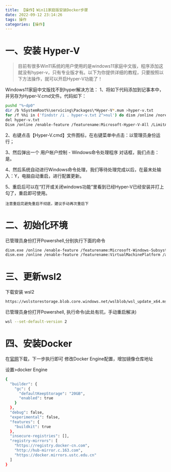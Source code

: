 ```yaml
---
title: 【操作】Win11家庭版安装Docker步骤
date: 2022-09-12 23:14:26
tags: 操作
categories: [操作]
---
```


# 一、安装 Hyper-V
>目前有很多Win11系统的用户使用的是windows11家庭中文版，程序添加这就没有hyper-v，只有专业版才有。以下为你提供详细的教程，只要按照以下方法操作，就可以开启Hyper-V功能了！

Windows11家庭中文版找不到hyper解决方法：
1、将如下代码添加到记事本中，并另存为Hyper-V.cmd文件。代码如下：
```bash
pushd "%~dp0"
dir /b %SystemRoot%\servicing\Packages\*Hyper-V*.mum >hyper-v.txt
for /f %%i in ('findstr /i . hyper-v.txt 2^>nul') do dism /online /norestart /add-package:"%SystemRoot%\servicing\Packages\%%i"
del hyper-v.txt
Dism /online /enable-feature /featurename:Microsoft-Hyper-V-All /LimitAccess /ALL
```

2、右键点击【Hyper-V.cmd】文件图标，在右键菜单中点击：以管理员身份运行；

3、然后弹出一个 用户帐户控制 - Windows命令处理程序 对话框，我们点击：是。

4、然后系统自动进行Windows命令处理，我们等待处理完成以后，在最末处输入：Y，电脑自动重启，进行配置更新。

5、重启后可以在“打开或关闭windows功能”里看到已经Hyper-V已经安装并打上勾了，重启即可使用。

`注意重启完避免重启不彻底，建议手动再次重启下`

# 二、初始化环境
已管理员身份打开Powershell,分别执行下面的命令
```bash
dism.exe /online /enable-feature /featurename:Microsoft-Windows-Subsystem-Linux /all /norestart
dism.exe /online /enable-feature /featurename:VirtualMachinePlatform /all /norestart
```

# 三、更新wsl2
下载安装 wsl2
```bash
https://wslstorestorage.blob.core.windows.net/wslblob/wsl_update_x64.msi
```
已管理员身份打开Powershell, 执行命令(此处有坑，手动重启解决)
```bash
wsl --set-default-version 2
```

# 四、安装Docker
在[官网](https://www.docker.com/get-started/)下载，下一步执行即可
修改Docker Engine配置，增加镜像仓库地址

设置>docker Engine

```bash
{
  "builder": {
    "gc": {
      "defaultKeepStorage": "20GB",
      "enabled": true
    }
  },
  "debug": false,
  "experimental": false,
  "features": {
    "buildkit": true
  },
  "insecure-registries": [],
  "registry-mirrors": [
    "https://registry.docker-cn.com",
    "http://hub-mirror.c.163.com",
    "https://docker.mirrors.ustc.edu.cn"
  ]
}
```




